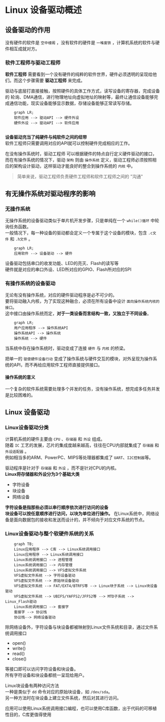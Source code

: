 # Linux 设备驱动概述
## 设备驱动的作用
没有硬件的软件是 `空中楼阁` ，没有软件的硬件是 `一堆废铁` ，计算机系统的软件与硬件相互成就对方。

### 软件工程师与驱动工程师
**软件工程师** 需要看到一个没有硬件的纯粹的软件世界，硬件必须透明的呈现给他们。而这个步骤需要 **驱动工程师** 来完成。  

驱动与底层打直接接触，按照硬件的具体工作方式，读写设备的寄存器，完成设备的 轮询、DMA通信，进行物理地址向虚拟地址的映射等，最终让通信设备能够完成通信功能，现实设备能够显示数据，存储设备能够正常读写存储。

```mermaid
	graph LR;
	软件应用 --> 驱动API --> 硬件外设
	硬件外设 --> 驱动API --> 软件应用
	
```

**设备驱动充当了纯硬件与纯软件之间的纽带**  
软件工程师只需要调用对应的API就可以控制硬件完成相应的工作。

在没有操作系统时，驱动工程师 可以根据硬件的特点自行定义硬件驱动的接口，而在有操作系统的情况下，驱动 `架构` 则由 `操作系统` 定义，驱动工程师必须按照相应的架构设计驱动，这样驱动才能良好的整合到操作系统的 `内核` 中。

>简单来说，驱动工程师负责硬件工程师和软件工程师之间的 "沟通"


## 有无操作系统对驱动程序的影响
### 无操作系统
无操作系统的设备驱动类似于单片机开发步骤，只是单纯在一个 `while()循环` 中轮询任务函数。  
一般情况下，每一种设备的驱动都会定义一个专属于这个设备的模块，包含 `.c文件` 和 `.h文件` 。

```mermaid
	graph LR;
	应用软件 --> 设备驱动 --> 硬件
```

设备驱动包括串口的收发功能、LED的亮灭、Flash的读写等  
硬件就是对应的串口外设、LED所对应的GPIO、Flash所对应的SPI

### 有操作系统的设备驱动
无论有没有操作系统，对应的硬件驱动程序是必不可少的。  
要将驱动融入内核，为了实现这种融合，必须在所有设备中设计 `面向操作系统内核的接口`。  
这中接口由操作系统而定，**对于一类设备而言结构一致，又独立于不同设备**。  

```mermaid
	graph LR;
	用户应用程序 --> 操作系统API
	操作系统API --> 操作系统
	操作系统 --> 硬件
```

当系统中存在操作系统时，驱动变成了连接 `硬件` 与 `内核` 的桥梁。  

把单一的 `驱使硬件设备行动` 变成了操作系统与硬件交互的模块，对外呈现为操作系统的API，而不再给应用软件工程师直接提供接口。

#### 操作系统的意义
一个复杂的软件系统需要处理多个并发的任务，没有操作系统，想完成多任务并发是比较困难的。

## Linux 设备驱动
### Linux设备驱动分类
计算机系统的硬件主要由 `CPU` 、`存储器` 和 `外设` 组成。  
随着 `IC` 工艺的发展，芯片的集成度越来越高，往往在CPU内部就集成了 `存储器` 和 `外设适配器` 。  
例如相当多的ARM、PowerPC、MIPS等处理器都集成了 `UART`、`I2C控制器`等。

驱动程序是针对于 `存储器` 和 `外设` ，而不是针对CPU的内核。  
**Linux将存储器和外设分为3个基础大类**
+ 字符设备
+ 块设备
+ 网络设备


**字符设备是指那些必须以串行顺序依次进行访问的设备**  
**块设备可以按任意顺序进行访问，以块为单位进行操作。**
在Linux系统中，网络设备是面向数据包的接收和发送而设计的，并不倾向于对应文件系统的节点。

### Linux设备驱动与整个软硬件系统的关系
```mermaid
	graph TB;
	Linux应用程序 --> C库 --> Linux系统调用接口
	Linux应用程序 --> Linux系统调用接口
	Linux系统调用接口 --> 进程管理
	Linux系统调用接口 --> 内存管理
	Linux系统调用接口 --> VFS虚拟文件系统
	VFS虚拟文件系统 --> 字符设备驱动
	VFS虚拟文件系统 --> 原始块设备驱动 
	VFS虚拟文件系统 --> FAT/EXT4/BTRFS等 --> Linux块子系统 --> Linux块设备驱动
	VFS虚拟文件系统 --> UBIFS/YAFFS2/JFFS2等 --> MTD子系统 --> Linux_Flash驱动
	Linux系统调用接口 --> 套接字
	套接字 --> 协议栈
	协议栈--> 网络设备驱动
```

除网络设备外，字符设备与块设备都被映射到Linux文件系统和目录，通过文件系统调用接口
+ open()
+ write()
+ read()
+ close()

等接口即可以访问字符设备和块设备。  
所有字符设备和块设备都统一呈现给用户。  

Linux块设备有两种访问方法  
一种是类似于 `dd` 命令对应的原始块设备，如 `/dev/sda`。  
另一种方法时在块设备上建立文件系统，然后对其进行访问。

应用可以使用Linux系统调用接口编程，也可以使用C库函数，出于代码的可移植性目的，C库更值得使用



